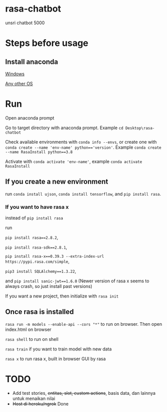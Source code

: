# rasa-chatbot

unsri chatbot 5000

# Steps before usage

## Install anaconda

[Windows](https://www.anaconda.com/products/individual#windows)

[Any other OS](https://docs.anaconda.com/anaconda/install/)

# Run
Open anaconda prompt

Go to target directory with anaconda prompt. Example `cd Desktop\rasa-chatbot`

Check available environments with `conda info --envs`, or create one with `conda create --name 'env-name' python=='version'`. Example `conda create --name RasaInstall python==3.8`

Activate with `conda activate 'env-name'`, example `conda activate RasaInstall`

## If you create a new environment
run `conda install ujson`, `conda install tensorflow`, and `pip install rasa`.

### If you want to have rasa x
instead of `pip install rasa`

run 

`pip install rasa==2.8.2`, 

`pip install rasa-sdk==2.8.1`, 

`pip install rasa-x==0.39.3 --extra-index-url https://pypi.rasa.com/simple`, 

`pip3 install SQLAlchemy==1.3.22`, 

and `pip install sanic-jwt==1.6.0` (Newer version of rasa x seems to always crash, so just install past versions)

If you want a new project, then initialize with `rasa init`

## Once rasa is installed
`rasa run -m models --enable-api --cors "*"` to run on browser. Then open index.html on browser

`rasa shell` to run on shell

`rasa train` if you want to train model with new data

`rasa x` to run rasa x, built in browser GUI by rasa

# TODO

* Add test stories, ~~entitas, slot, custom actions~~, basis data, dan lainnya untuk menaikan nilai
* ~~Host di heroku/ngrok~~ Done
